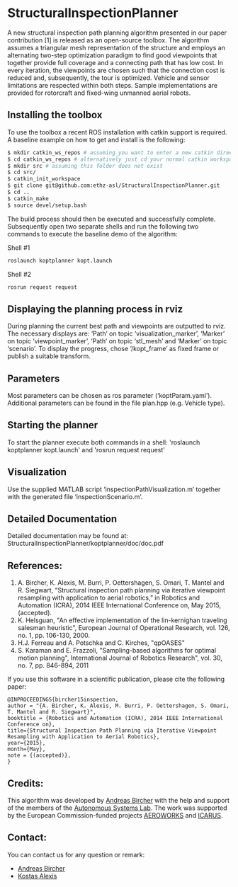 StructuralInspectionPlanner
===========================

A new structural inspection path planning algorithm presented in our paper contribution [1] is released as an open-source toolbox. The algorithm assumes a triangular mesh representation of the structure and employs an alternating two-step optimization paradigm to find good viewpoints that together provide full coverage and a connecting path that has low cost. In every iteration, the viewpoints are chosen such that the connection cost is reduced and, subsequently, the tour is optimized. Vehicle and sensor limitations are respected within both steps. Sample implementations are provided for rotorcraft and fixed-wing unmanned aerial robots. 

Installing the toolbox
---------------------------
To use the toolbox a recent ROS installation with catkin support is required. A baseline example on how to get and install is the following:

```sh
$ mkdir catkin_ws_repos # assuming you want to enter a new catkin directory
$ cd catkin_ws_repos # alternatively just cd your normal catkin workspace
$ mkdir src # assuming this folder does not exist
$ cd src/
$ catkin_init_workspace
$ git clone git@github.com:ethz-asl/StructuralInspectionPlanner.git
$ cd ..
$ catkin_make
$ source devel/setup.bash
```

The build process should then be executed and successfully complete. Subsequently open two separate shells and run the following two commands to execute the baseline demo of the algorithm:

Shell #1
```sh
roslaunch koptplanner kopt.launch
```
Shell #2
```sh
rosrun request request 
```


Displaying the planning process in rviz
---------------------------
During planning the current best path and viewpoints are outputted to rviz. The necessary displays are:
‘Path’ on topic ‘visualization_marker’,
‘Marker’ on topic ‘viewpoint_marker’,
‘Path’ on topic ‘stl_mesh’ and 
‘Marker’ on topic ‘scenario’.
To display the progress, chose ‘/kopt_frame’ as fixed frame or publish a suitable transform.


Parameters
---------------------------
Most parameters can be chosen as ros parameter (‘koptParam.yaml’). Additional parameters can be found in the file plan.hpp (e.g. Vehicle type).


Starting the planner
---------------------------
To start the planner execute both commands in a shell:
'roslaunch koptplanner kopt.launch' and
'rosrun request request'


Visualization
---------------------------
Use the supplied MATLAB script ‘inspectionPathVisualization.m’ together with the generated file ‘inspectionScenario.m’.


Detailed Documentation
---------------------------
Detailed documentation may be found at: StructuralInspectionPlanner/koptplanner/doc/doc.pdf


References:
---------------------------
1. A. Bircher, K. Alexis, M. Burri, P. Oettershagen, S. Omari, T. Mantel and R. Siegwart, “Structural inspection path planning via iterative viewpoint resampling with application to aerial robotics,” in Robotics and Automation (ICRA), 2014 IEEE International Conference on, May 2015, (accepted).
2. K. Helsguan, "An effective implementation of the lin-kernighan traveling salesman heuristic", European Journal of Operational Research, vol. 126, no. 1, pp. 106-130, 2000.
3. H.J. Ferreau and A. Potschka and C. Kirches, "qpOASES"
4. S. Karaman and E. Frazzoli, "Sampling-based algorithms for optimal motion planning", International Journal of Robotics Research", vol. 30, no. 7, pp. 846-894, 2011

If you use this software in a scientific publication, please cite the following paper:
```
@INPROCEEDINGS{bircher15inspection, 
author = "{A. Bircher, K. Alexis, M. Burri, P. Oettershagen, S. Omari, T. Mantel and R. Siegwart}",
booktitle = {Robotics and Automation (ICRA), 2014 IEEE International Conference on}, 
title={Structural Inspection Path Planning via Iterative Viewpoint Resampling with Application to Aerial Robotics},
year={2015}, 
month={May}, 
note = {(accepted)},
}
```


Credits:
---------------------------
This algorithm was developed by [Andreas Bircher](mailto:bircher@gmx.ch) with the help and support of the members of the [Autonomous Systems Lab](http://www.asl.ethz.ch). The work was supported by the European Commission-funded projects [AEROWORKS](http://www.aeroworks2020.eu/) and [ICARUS](http://www.fp7-icarus.eu/). 


Contact:
---------------------------
You can contact us for any question or remark:
* [Andreas Bircher](mailto:bircher@gmx.ch)
* [Kostas Alexis](mailto:konstantinos.alexis@mavt.ethz.ch)
